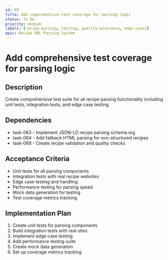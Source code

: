 ```yaml
---
id: 69
title: Add comprehensive test coverage for parsing logic
status: To Do
priority: medium
labels: [recipe-parsing, testing, quality-assurance, edge-cases]
epic: Recipe URL Parsing System
---
```


# Add comprehensive test coverage for parsing logic

## Description
Create comprehensive test suite for all recipe parsing functionality including unit tests, integration tests, and edge case testing.

## Dependencies
- task-063 - Implement JSON-LD recipe parsing schema.org
- task-064 - Add fallback HTML parsing for non-structured recipes
- task-068 - Create recipe validation and quality checks

## Acceptance Criteria
- Unit tests for all parsing components
- Integration tests with real recipe websites
- Edge case testing and handling
- Performance testing for parsing speed
- Mock data generation for testing
- Test coverage metrics tracking

## Implementation Plan
1. Create unit tests for parsing components
2. Build integration tests with real sites
3. Implement edge case testing
4. Add performance testing suite
5. Create mock data generation
6. Set up coverage metrics tracking